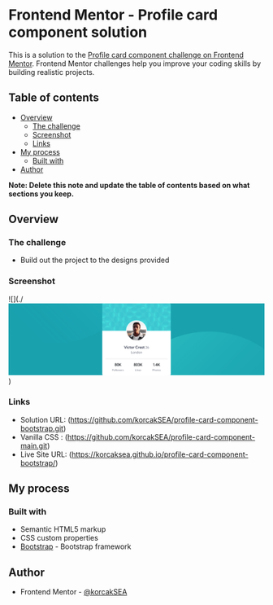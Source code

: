 # Frontend Mentor - Profile card component solution

This is a solution to the [Profile card component challenge on Frontend Mentor](https://www.frontendmentor.io/challenges/profile-card-component-cfArpWshJ). Frontend Mentor challenges help you improve your coding skills by building realistic projects. 

## Table of contents

- [Overview](#overview)
  - [The challenge](#the-challenge)
  - [Screenshot](#screenshot)
  - [Links](#links)
- [My process](#my-process)
  - [Built with](#built-with)
- [Author](#author)

**Note: Delete this note and update the table of contents based on what sections you keep.**

## Overview

### The challenge

- Build out the project to the designs provided

### Screenshot

![](./![alt text](image.png))


### Links

- Solution URL: (https://github.com/korcakSEA/profile-card-component-bootstrap.git)
- Vanilla CSS : (https://github.com/korcakSEA/profile-card-component-main.git)
- Live Site URL: (https://korcaksea.github.io/profile-card-component-bootstrap/)

## My process

### Built with

- Semantic HTML5 markup
- CSS custom properties
- [Bootstrap](https://getbootstrap.com/) - Bootstrap framework


## Author

- Frontend Mentor - [@korcakSEA](https://www.frontendmentor.io/profile/korcakSEA)
